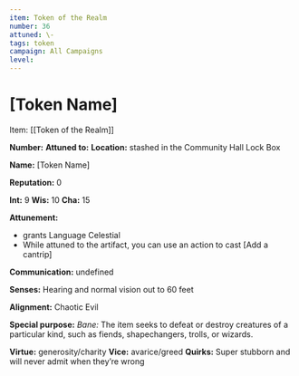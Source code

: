 ```yaml
---
item: Token of the Realm
number: 36
attuned: \-
tags: token
campaign: All Campaigns
level:
---
```

# [Token Name]



Item: [[Token of the Realm]]

**Number:** 
**Attuned to:**
**Location:** stashed in the Community Hall Lock Box 

**Name:** [Token Name]

**Reputation:** 0

**Int:** 9
**Wis:** 10
**Cha:** 15

**Attunement:**
* grants Language Celestial
* While attuned to the artifact, you can use an action to cast [Add a cantrip]

**Communication:** undefined

**Senses:** Hearing and normal vision out to 60 feet

**Alignment:** Chaotic Evil

**Special purpose:** _Bane:_ The item seeks to defeat or destroy creatures of a particular kind, such as fiends, shapechangers, trolls, or wizards.

**Virtue:** generosity/charity
**Vice:** avarice/greed
**Quirks:** Super stubborn and will never admit when they’re wrong
